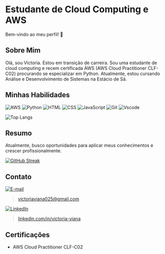
# Estudante de Cloud Computing e AWS

Bem-vindo ao meu perfil! 👋

## Sobre Mim
Olá, sou Victoria. Estou em transição de carreira. Sou uma estudante de cloud computing e recem certificada AWS (AWS Cloud Practitioner CLF-C02) procurando se especializar em Python. Atualmente, estou cursando Análise e Desenvolvimento de Sistemas na Estácio de Sá.

## Minhas Habilidades
![AWS](https://img.shields.io/badge/AWS-000.svg?style=for-the-badge&logo=amazon-aws&logoColor=white) ![Python](https://img.shields.io/badge/python-3670A0?style=for-the-badge&logo=python&logoColor=ffdd54) ![HTML](https://img.shields.io/badge/HTML5-E34F26?style=for-the-badge&logo=html5&logoColor=white) ![CSS](https://img.shields.io/badge/CSS3-1572B6?style=for-the-badge&logo=css3&logoColor=white) ![JavaScript](https://img.shields.io/badge/JavaScript-323330?style=for-the-badge&logo=javascript&logoColor=F7DF1E ) ![Git](https://img.shields.io/badge/GIT-E44C30?style=for-the-badge&logo=git&logoColor=white) ![Vscode](https://img.shields.io/badge/Vscode-007ACC?style=for-the-badge&logo=visual-studio-code&logoColor=white)


![Top Langs](https://github-readme-stats-git-masterrstaa-rickstaa.vercel.app/api/top-langs/?username=V1ctor1aTorres&layout=compact&bg_color=000&border_color=30A3DC&title_color=E94D5F&text_color=FFF) 


## Resumo
Atualmente, busco oportunidades para aplicar meus conhecimentos e crescer profissionalmente. 

[![GitHub Streak](https://streak-stats.demolab.com/?user=V1ctor1aTorres&theme=bear&background=000&border=30A3DC&dates=FFF)](https://git.io/streak-stats)

## Contato
[![E-mail](https://img.shields.io/badge/-Email-000?style=for-the-badge&logo=microsoft-outlook&logoColor=007BFF)](mailto:SEUEMAIL)
 > victoriaviana025@gmail.com  
   
[![LinkedIn](https://img.shields.io/badge/LinkedIn-0077B5?style=for-the-badge&logo=linkedin&logoColor=white)](https://www.linkedin.com/in/SEUUSERNAME/)
 > [linkedin.com/in/victoria-viana](https://linkedin.com/in/victoria-viana)  
   

## Certificações
- AWS Cloud Practitioner CLF-C02
 

